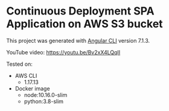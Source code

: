 # Continuous Deployment SPA Application on AWS S3 bucket
This project was generated with [Angular CLI](https://github.com/angular/angular-cli) version 7.1.3.

YouTube video: https://youtu.be/Bv2xX4LQqII

Tested on:
- AWS CLI
    - 1.17.13
- Docker image
    - node:10.16.0-slim
    - python:3.8-slim
